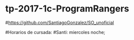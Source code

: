# tp-2017-1c-ProgramRangers

#https://github.com/SantiagoGonzalez/SO_unoficial

#Horarios de cursada:
#Santi: miercoles noche;

